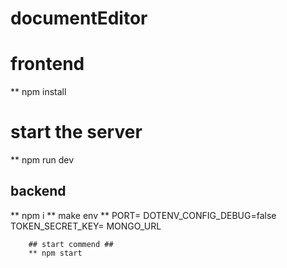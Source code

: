 # documentEditor

# frontend 

** npm install
# start the server 
 ** npm run dev 

 ## backend

 ** npm i 
 ** make env
   ** PORT=
       DOTENV_CONFIG_DEBUG=false
       TOKEN_SECRET_KEY=
        MONGO_URL

        ## start commend ##
        ** npm start 
